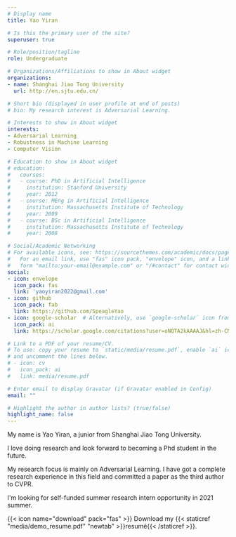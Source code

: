 ```yaml
---
# Display name
title: Yao Yiran

# Is this the primary user of the site?
superuser: true

# Role/position/tagline
role: Undergraduate

# Organizations/Affiliations to show in About widget
organizations:
- name: Shanghai Jiao Tong University
  url: http://en.sjtu.edu.cn/

# Short bio (displayed in user profile at end of posts)
# bio: My research interest is Adversarial Learning.

# Interests to show in About widget
interests:
- Adversarial Learning
- Robustness in Machine Learning
- Computer Vision

# Education to show in About widget
# education:
#   courses:
#   - course: PhD in Artificial Intelligence
#     institution: Stanford University
#     year: 2012
#   - course: MEng in Artificial Intelligence
#     institution: Massachusetts Institute of Technology
#     year: 2009
#   - course: BSc in Artificial Intelligence
#     institution: Massachusetts Institute of Technology
#     year: 2008

# Social/Academic Networking
# For available icons, see: https://sourcethemes.com/academic/docs/page-builder/#icons
#   For an email link, use "fas" icon pack, "envelope" icon, and a link in the
#   form "mailto:your-email@example.com" or "/#contact" for contact widget.
social:
- icon: envelope
  icon_pack: fas
  link: 'yaoyiran2022@gmail.com'
- icon: github
  icon_pack: fab
  link: https://github.com/SpeagleYao
- icon: google-scholar  # Alternatively, use `google-scholar` icon from `ai` icon pack
  icon_pack: ai
  link: https://scholar.google.com/citations?user=oNQTA2kAAAAJ&hl=zh-CN

# Link to a PDF of your resume/CV.
# To use: copy your resume to `static/media/resume.pdf`, enable `ai` icons in `params.toml`, 
# and uncomment the lines below.
# - icon: cv
#   icon_pack: ai
#   link: media/resume.pdf

# Enter email to display Gravatar (if Gravatar enabled in Config)
email: ""

# Highlight the author in author lists? (true/false)
highlight_name: false
---
```


My name is Yao Yiran, a junior from Shanghai Jiao Tong University.

I love doing research and look forward to becoming a Phd student in the future.

My research focus is mainly on Adversarial Learning. I have got a complete research experience in this field and committed a paper as the third author to CVPR. 

I'm looking for self-funded summer research intern opportunity in 2021 summer.


{{< icon name="download" pack="fas" >}} Download my {{< staticref "media/demo_resume.pdf" "newtab" >}}resumé{{< /staticref >}}.
